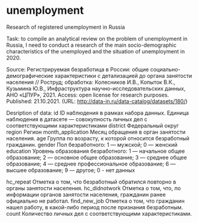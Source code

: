 # unemployment
Research of registered unemployment in Russia

Task: to compile an analytical review on the problem of unemployment in Russia, I need to conduct a research of the main socio-demographic characteristics of the unemployed and the situation of unemployment in 2020.

Source: Регистрируемая безработица в России: общие социально-демографические характеристики с детализацией до органа занятости населения // Роструд; обработка: Колесников И.В., Копыток В.К., Кузьмина Ю.В., Инфраструктура научно-исследовательских данных, АНО «ЦПУР», 2021. Access: open license for research purposes. 
Published: 21.10.2021. (URL: http://data-in.ru/data-catalog/datasets/180/)


Desription of data:
id	 	              ID наблюдения в рамках набора данных. Единица наблюдения в датасете — совокупность личных дел с                             соответствующими характеристиками
district              Федеральный округ
region                Регион
month_application     Месяц обращения в орган занятости населения.
age                   Группа по возрасту, к которой относится безработный гражданин.
gender                Пол безработного: 1 — мужской; 0 — женский
education             Уровень образования безработного:
                        1 — начальное общее образование;
                        2 — основное общее образование;
                        3 — среднее общее образование;
                        4 — среднее профессиональное образование;
                        6 — высшее образование;
                        9 — другое;
                        0 - нет данных

hc_repeat 	         Отметка о том, что безработный обратился повторно в органы занятости населения.
hc_didnotwork		 Отметка о том, что, по информации органов занятости населения, гражданин ранее официально не работал.
find_new_job         Отметка о том, что гражданин нашел работу, в какой-либо период после признания безработным.
count                Количество личных дел с соответствующими характеристиками. 
